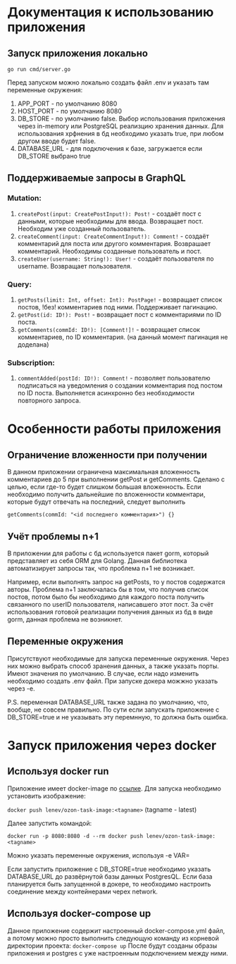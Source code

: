# Документация к использованию приложения
## Запуск приложения локально
```
go run cmd/server.go
```
Перед запуском можно локально создать файл .env и указать там переменные окружения:
1. APP_PORT - по умолчанию 8080
2. HOST_PORT - по умолчанию 8080
3. DB_STORE - по умолчанию false. Выбор использования приложения через in-memory или PostgreSQL реализцию хранения данных. Для использования хрфнения в бд необходимо указать true, при любом другом вводе будет false. 
4. DATABASE_URL - для подключения к базе, загружается если DB_STORE выбрано true

## Поддерживаемые запросы в GraphQL
### Mutation:
1. ```createPost(input: CreatePostInput!): Post!``` - создаёт пост с данными, которые необходимы для ввода. Возвращает пост. Необходим уже созданный пользователь.
2. ```createComment(input: CreateCommentInput!): Comment!``` - создаёт комментарий для поста или другого комментария. Возврашает комментарий. Необходимы созданные пользователь и пост.
3. ```createUser(username: String!): User!``` - создаёт пользователя по username. Возвращает пользователя.
### Query:
1. ```getPosts(limit: Int, offset: Int): PostPage!``` - возвращает список постов, !без! комментариев под ними. Поддерживает пагинацию.
2. ```getPost(id: ID!): Post!``` - возвращает пост с комментариями по ID поста.
3. ```getComments(commId: ID!): [Comment!]!``` - возвращает список комментариев, по ID комментария. (на данный момент пагинация не доделана)
### Subscription:
1. ```commentAdded(postId: ID!): Comment!``` - позволяет пользователю подписаться на уведомления о создании комментария под постом по ID поста. Выполняется асинхронно без необходимости повторного запроса.
# Особенности работы приложения
## Ограничение вложенности при получении
В данном приложении ограничена максимальная вложенность комментариев до 5 при выполнении getPost и getComments. Сделано с целью, если где-то будет слишком большая вложенность.
Если необходимо получить дальнейшие по вложенности комментари, которые будут отвечать на последний, следует выполнить

```getComments(commId: "<id последнего комментария>") {}```
## Учёт проблемы n+1
В приложении для работы с бд используется пакет gorm, который представляет из себя ORM для Golang. Данная библиотека автоматизирует запросы так, что проблема n+1 не возникает.

Например, если выполнять запрос на getPosts, то у постов содержатся авторы. Проблема n+1 заключалась бы в том, что получив список постов, потом было бы необходимо для каждого поста получить связанного по userID пользователя, написавшего этот пост.
За счёт использования готовой реализации получения данных из бд в виде gorm, данная проблема не возникнет.
## Переменные окружения
Присутствуют необходимые для запуска переменные окружения. Через них можно выбрать способ зранения данных, а также указать порты. Имеют значения по умолчанию. В случае, если надо изменить необходимо создать .env файл.
При запуске докера можжно указать через -e.

P.S. переменная DATABASE_URL также задана по умолчанию, что, вообще, не совсем правильно. По сути если запускать приложение с DB_STORE=true и не указывать эту перемнную, то должна быть ошибка.
# Запуск приложения через docker
## Используя docker run
Приложение имеет docker-image по [ссылке](https://hub.docker.com/repository/docker/lenev/ozon-task-image/general).
Для запуска необходимо установить изображение:

```docker push lenev/ozon-task-image:<tagname>``` (tagname - latest)

Далее запустить командой:

```docker run -p 8080:8080 -d --rm docker push lenev/ozon-task-image:<tagname>```

Можно указать переменные окружения, используя -e VAR=

Если запустить приложение с DB_STORE=true необходимо указать DATABASE_URL до развёрнутой базы данных PostgresQL. Если база планируется быть запущенной в докере, то необходимо настроить соединение между контейнерами черех network.
## Используя docker-compose up
Данное приложение содержит настроенный docker-compose.yml файл, а потому можно просто выполнить следующую команду из корневой директории проекта:
```docker-compose up```
После будут созданы образы приложения и postgres с уже настроенным подключением между ними.
